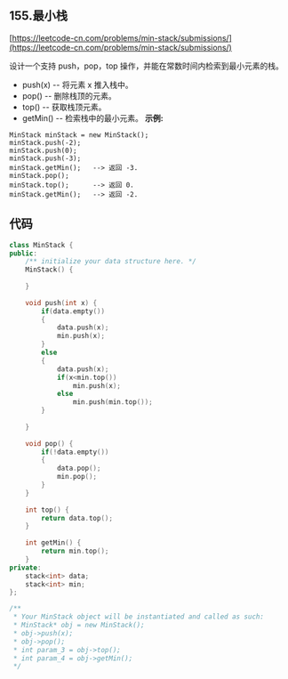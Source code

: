 ## 155.最小栈
[https://leetcode-cn.com/problems/min-stack/submissions/](https://leetcode-cn.com/problems/min-stack/submissions/)

设计一个支持 push，pop，top 操作，并能在常数时间内检索到最小元素的栈。

* push(x) -- 将元素 x 推入栈中。
* pop() -- 删除栈顶的元素。
* top() -- 获取栈顶元素。
* getMin() -- 检索栈中的最小元素。
**示例:**
```
MinStack minStack = new MinStack();
minStack.push(-2);
minStack.push(0);
minStack.push(-3);
minStack.getMin();   --> 返回 -3.
minStack.pop();
minStack.top();      --> 返回 0.
minStack.getMin();   --> 返回 -2.
```

## 代码
```C++
class MinStack {
public:
    /** initialize your data structure here. */
    MinStack() {
        
    }
    
    void push(int x) {
        if(data.empty())
        {
            data.push(x);
            min.push(x);
        }
        else
        {
            data.push(x);
            if(x<min.top())
                min.push(x);
            else
                min.push(min.top());
        }
        
    }
    
    void pop() {
        if(!data.empty())
        {
            data.pop();
            min.pop();
        }
    }
    
    int top() {
        return data.top();
    }
    
    int getMin() {
        return min.top();
    }
private:
    stack<int> data;
    stack<int> min;
};

/**
 * Your MinStack object will be instantiated and called as such:
 * MinStack* obj = new MinStack();
 * obj->push(x);
 * obj->pop();
 * int param_3 = obj->top();
 * int param_4 = obj->getMin();
 */
 ```
